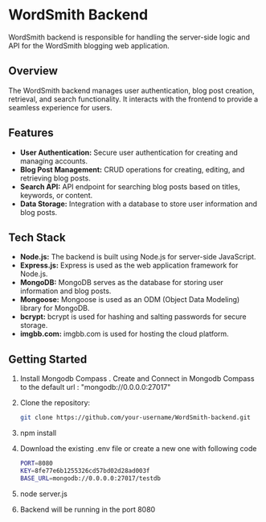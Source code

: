 # WordSmith Backend

WordSmith backend is responsible for handling the server-side logic and API for the WordSmith blogging web application.

## Overview

The WordSmith backend manages user authentication, blog post creation, retrieval, and search functionality. It interacts with the frontend to provide a seamless experience for users.

## Features

- **User Authentication:** Secure user authentication for creating and managing accounts.
- **Blog Post Management:** CRUD operations for creating, editing, and retrieving blog posts.
- **Search API:** API endpoint for searching blog posts based on titles, keywords, or content.
- **Data Storage:** Integration with a database to store user information and blog posts.

## Tech Stack

- **Node.js:** The backend is built using Node.js for server-side JavaScript.
- **Express.js:** Express is used as the web application framework for Node.js.
- **MongoDB:** MongoDB serves as the database for storing user information and blog posts.
- **Mongoose:** Mongoose is used as an ODM (Object Data Modeling) library for MongoDB.
- **bcrypt:** bcrypt is used for hashing and salting passwords for secure storage.
- **imgbb.com:** imgbb.com is used for hosting the cloud platform.


## Getting Started

1. Install Mongodb Compass . Create and Connect in Mongodb Compass to the default url : "mongodb://0.0.0.0:27017"


2. Clone the repository:

   ```bash
   git clone https://github.com/your-username/WordSmith-backend.git

3. npm install

4. Download the existing .env file or create a new one with following code
   ```bash
   PORT=8080
   KEY=8fe77e6b1255326cd57bd02d28ad003f
   BASE_URL=mongodb://0.0.0.0:27017/testdb

5. node server.js

6. Backend will be running in the port 8080